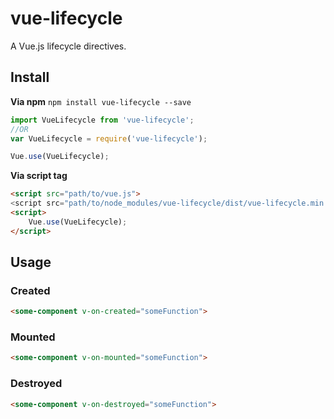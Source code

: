 # vue-lifecycle
A Vue.js lifecycle directives.

## Install
**Via npm** `npm install vue-lifecycle --save`

``` js
import VueLifecycle from 'vue-lifecycle';
//OR
var VueLifecycle = require('vue-lifecycle');

Vue.use(VueLifecycle);
```

**Via script tag**
``` html
<script src="path/to/vue.js">
<script src="path/to/node_modules/vue-lifecycle/dist/vue-lifecycle.min.js"></script>
<script>
	Vue.use(VueLifecycle);
</script>
```
## Usage
### Created
``` html
<some-component v-on-created="someFunction">
```

### Mounted
``` html
<some-component v-on-mounted="someFunction">
```

### Destroyed
``` html
<some-component v-on-destroyed="someFunction">
```